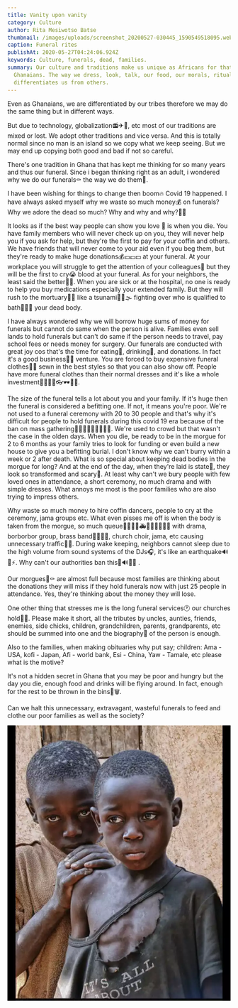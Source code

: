 ```yaml
---
title: Vanity upon vanity
category: Culture
author: Rita Mesiwotso Batse
thumbnail: /images/uploads/screenshot_20200527-030445_1590549518095.webp
caption: Funeral rites
publishAt: 2020-05-27T04:24:06.924Z
keywords: Culture, funerals, dead, families.
summary: Our culture and traditions make us unique as Africans for that matter
  Ghanaians. The way we dress, look, talk, our food, our morals, rituals, etc
  differentiates us from others.
---
```


Even as Ghanaians, we are differentiated by our tribes therefore we may do the same thing but in different ways.

But due to technology, globalization📻✈🚗, etc most of our traditions are mixed or lost. We adopt other traditions and vice versa. And this is totally normal since no man is an island so we copy what we keep seeing. But we may end up copying both good and bad if not so careful.

There's one tradition in Ghana that has kept me thinking for so many years and thus our funeral. Since i began thinking right as an adult, i wondered why we do our funerals⚰ the way we do them🤔.

I have been wishing for things to change then boom🔥 Covid 19 happened. I have always asked myself why we waste so much money💰 on funerals? Why we adore the dead so much? Why and why and why?🤷🏻

It looks as if the best way people can show you love 💖 is when you die. You have family members who will never check up on you, they will never help you if you ask for help, but they're the first to pay for your coffin and others. We have friends that will never come to your aid even if you beg them, but they're ready to make huge donations💰💴💷💵 at your funeral. At your workplace you will struggle to get the attention of your colleagues👫 but they will be the first to cry😭 blood at your funeral. As for your neighbors, the least said the better🤦🏻. When you are sick or at the hospital, no one is ready to help you buy medications especially your extended family. But they will rush to the mortuary🏃🏼 like a tsunami💨🌀🌫 fighting over who is qualified to bath🛀🏻🚿 your dead body.

I have always wondered why we will borrow huge sums of money for funerals but cannot do same when the person is alive. Families even sell lands to hold funerals but can't do same if the person needs to travel, pay school fees or needs money for surgery. Our funerals are conducted with great joy cos that's the time for eating🍛, drinking🍻, and donations. In fact it's a good business👍🏼 venture. You are forced to buy expensive funeral clothes👗👘 sewn in the best styles so that you can also show off. People have more funeral clothes than their normal dresses and it's like a whole investment👘👗👕👖👓🕶👢👜.

The size of the funeral tells a lot about you and your family. If it's huge then the funeral is considered a befitting one. If not, it means you're poor. We're not used to a funeral ceremony with 20 to 30 people and that's why it's difficult for people to hold funerals during this covid 19 era because of the ban on mass gathering👫👬👭🚶🏾👨‍👩‍👧‍👦. We're used to crowd but that wasn't the case in the olden days. When you die, be ready to be in the morgue for 2 to 6 months as your family tries to look for funding or even build a new house to give you a befitting burial. I don't know why we can't burry within a week or 2 after death. What is so special about keeping dead bodies in the morgue for long? And at the end of the day, when they're laid is state🛌, they look so transformed and scary👺. At least why can't we bury people with few loved ones in attendance, a short ceremony, no much drama and with simple dresses. What annoys me most is the poor families who are also trying to impress others.

Why waste so much money to hire coffin dancers, people to cry at the ceremony, jama groups etc. What even pisses me off is when the body is taken from the morgue, so much queue🚙🚗🚕🚌🚑🚐🚗🚶🏾🚶🏾 with drama, borborbor group, brass band🎷🥁🎺📯, church choir, jama, etc causing unnecessary traffic🚧🚦. During wake keeping, neighbors cannot sleep due to the high volume from sound systems of the DJs🎧, it's like an earthquake🔊📢⚡. Why can't our authorities ban this🔕🔊📢❌ .

Our morgues🏥⚰ are almost full because most families are thinking about the donations they will miss if they hold funerals now with just 25 people in attendance. Yes, they're thinking about the money they will lose.

One other thing that stresses me is the long funeral services🕐 our churches hold🙅🏻. Please make it short, all the tributes by uncles, aunties, friends, enemies, side chicks, children, grandchildren, parents, grandparents, etc should be summed into one and the biography📜 of the person is enough.

Also to the families, when making obituaries why put say; children: Ama - USA, kofi - Japan, Afi - world bank, Esi - China, Yaw - Tamale, etc please what is the motive?

It's not a hidden secret in Ghana that you may be poor and hungry but the day you die, enough food and drinks will be flying around. In fact, enough for the rest to be thrown in the bins🍛🗑.

Can we halt this unnecessary, extravagant, wasteful funerals to feed and clothe our poor families as well as the society?

![Poor](/images/uploads/screenshot_20200527-040300_1590553043643.webp "Poverty")
